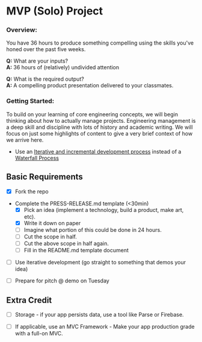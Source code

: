
# MVP (Solo) Project

### Overview:

You have 36 hours to produce something compelling using the skills you've honed over the past five weeks. 

__Q:__ What are your inputs?
<br>
__A:__ 36 hours of (relatively) undivided attention

__Q:__ What is the required output?
<br>
__A:__ A compelling product presentation delivered to your classmates.


### Getting Started:

To build on your learning of core engineering concepts, we will begin thinking about how to actually manage projects. Engineering management is a deep skill and discipline with lots of history and academic writing. We will focus on just some highlights of content to give a very brief context of how we arrive here.

* Use an [Iterative and incremental development process](http://en.wikipedia.org/wiki/Iterative_and_incremental_development) instead of a [Waterfall Process](http://en.wikipedia.org/wiki/Waterfall_model)

<!--
*  [Agile](http://en.wikipedia.org/wiki/Agile_software_development) - is a modern eveolution of Iterative and Incremental Development (IID) that further formalizes the IID philosophy with a set of principles and best practices. It also applies Lean Manufacturing process like [Kanban](http://en.wikipedia.org/wiki/Kanban).-->

<!--* [Lean Product Process](http://theleanstartup.com/principles) - Takes the essence of Agile Development methodology and applies it more broadly to the development of product and buiness models that support he requirements of the project.
-->


## Basic Requirements
- [X] Fork the repo
- Complete the PRESS-RELEASE.md template (<30min)
  - [X] Pick an idea (implement a technology, build a product, make art, etc).
  - [X] Write it down on paper
  - [ ] Imagine what portion of this could be done in 24 hours.
  - [ ] Cut the scope in half.
  - [ ] Cut the above scope in half again.
  - [ ] Fill in the README.md template document
- [ ] Use iterative development (go straight to something that demos your idea)
- [ ] Prepare for pitch @ demo on Tuesday


## Extra Credit

- [ ] Storage - if your app persists data, use a tool like Parse or Firebase. 
- [ ] If applicable, use an MVC Framework - Make your app production grade with a full-on MVC. 


<!-- 
	Below is taken from Gilbert's Node Catapult Repo
	
# Node Catapult

A boilerplate starter project that includes Node, Express, Browserify, and Mithril:

* Minimal - Understand everything.
* Efficient - Great defaults for development and production.
* Rapid - Get started immediately.

## Getting Started

```
$ git clone https://github.com/mindeavor/node-catapult my-project
$ cd my-project
$ npm install
$ npm start
```

Now visit [localhost:4000](http://localhost:4000/)

## Browserify Middleware

The most notable part of this app is [browserify-middleware](https://github.com/ForbesLindesay/browserify-middleware). Great node packages are exceedingly rare – this is one of those packages.


 -->